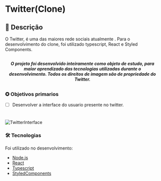 # Twitter(Clone)
## 📖 Descrição 
<p>O Twitter, é uma das maiores rede sociais atualmente . Para o desenvolvimento do clone, foi utilizado typescript, React e Styled Components. </p>

##

<h4 align="center"><em>O projeto foi desenvolvido inteiramente como objeto de estudo, para maior aprendizado das tecnologias utilizadas durante o desenvolvimento. Todos os direitos de imagem são de propriedade do Twitter.</em></h4>

##

### ✪ Objetivos primarios

- [ ] Desenvolver a interface do usuario presente no twitter.

#
![TwitterInterface](https://i.imgur.com/QUW0bTU.png)

### 🛠 Tecnologias

Foi utilizado no desenvolvimento:
- [Node.js](https://nodejs.org/en/)
- [React](https://pt-br.reactjs.org/)
- [Typescript](https://www.typescriptlang.org/)
- [StyledComponents](https://styled-components.com/)

